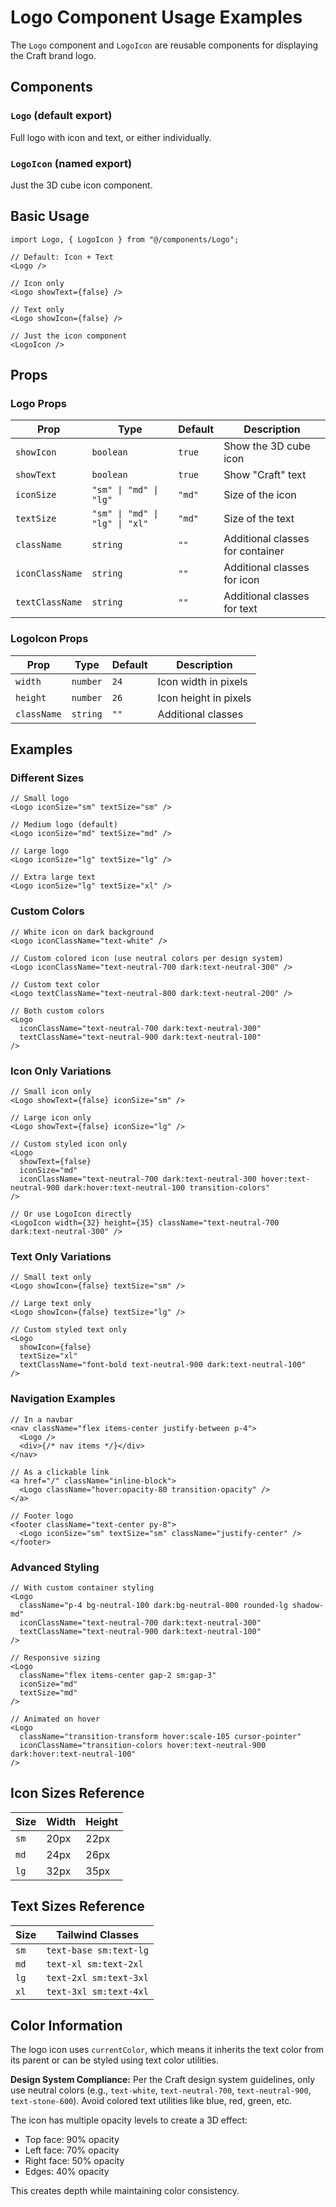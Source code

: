# Logo Component Usage Examples

The `Logo` component and `LogoIcon` are reusable components for displaying the Craft brand logo.

## Components

### `Logo` (default export)

Full logo with icon and text, or either individually.

### `LogoIcon` (named export)

Just the 3D cube icon component.

## Basic Usage

```tsx
import Logo, { LogoIcon } from "@/components/Logo";

// Default: Icon + Text
<Logo />

// Icon only
<Logo showText={false} />

// Text only
<Logo showIcon={false} />

// Just the icon component
<LogoIcon />
```

## Props

### Logo Props

| Prop            | Type                           | Default | Description                      |
| --------------- | ------------------------------ | ------- | -------------------------------- |
| `showIcon`      | `boolean`                      | `true`  | Show the 3D cube icon            |
| `showText`      | `boolean`                      | `true`  | Show "Craft" text                |
| `iconSize`      | `"sm" \| "md" \| "lg"`         | `"md"`  | Size of the icon                 |
| `textSize`      | `"sm" \| "md" \| "lg" \| "xl"` | `"md"`  | Size of the text                 |
| `className`     | `string`                       | `""`    | Additional classes for container |
| `iconClassName` | `string`                       | `""`    | Additional classes for icon      |
| `textClassName` | `string`                       | `""`    | Additional classes for text      |

### LogoIcon Props

| Prop        | Type     | Default | Description           |
| ----------- | -------- | ------- | --------------------- |
| `width`     | `number` | `24`    | Icon width in pixels  |
| `height`    | `number` | `26`    | Icon height in pixels |
| `className` | `string` | `""`    | Additional classes    |

## Examples

### Different Sizes

```tsx
// Small logo
<Logo iconSize="sm" textSize="sm" />

// Medium logo (default)
<Logo iconSize="md" textSize="md" />

// Large logo
<Logo iconSize="lg" textSize="lg" />

// Extra large text
<Logo iconSize="lg" textSize="xl" />
```

### Custom Colors

```tsx
// White icon on dark background
<Logo iconClassName="text-white" />

// Custom colored icon (use neutral colors per design system)
<Logo iconClassName="text-neutral-700 dark:text-neutral-300" />

// Custom text color
<Logo textClassName="text-neutral-800 dark:text-neutral-200" />

// Both custom colors
<Logo
  iconClassName="text-neutral-700 dark:text-neutral-300"
  textClassName="text-neutral-900 dark:text-neutral-100"
/>
```

### Icon Only Variations

```tsx
// Small icon only
<Logo showText={false} iconSize="sm" />

// Large icon only
<Logo showText={false} iconSize="lg" />

// Custom styled icon only
<Logo
  showText={false}
  iconSize="md"
  iconClassName="text-neutral-700 dark:text-neutral-300 hover:text-neutral-900 dark:hover:text-neutral-100 transition-colors"
/>

// Or use LogoIcon directly
<LogoIcon width={32} height={35} className="text-neutral-700 dark:text-neutral-300" />
```

### Text Only Variations

```tsx
// Small text only
<Logo showIcon={false} textSize="sm" />

// Large text only
<Logo showIcon={false} textSize="lg" />

// Custom styled text only
<Logo
  showIcon={false}
  textSize="xl"
  textClassName="font-bold text-neutral-900 dark:text-neutral-100"
/>
```

### Navigation Examples

```tsx
// In a navbar
<nav className="flex items-center justify-between p-4">
  <Logo />
  <div>{/* nav items */}</div>
</nav>

// As a clickable link
<a href="/" className="inline-block">
  <Logo className="hover:opacity-80 transition-opacity" />
</a>

// Footer logo
<footer className="text-center py-8">
  <Logo iconSize="sm" textSize="sm" className="justify-center" />
</footer>
```

### Advanced Styling

```tsx
// With custom container styling
<Logo
  className="p-4 bg-neutral-100 dark:bg-neutral-800 rounded-lg shadow-md"
  iconClassName="text-neutral-700 dark:text-neutral-300"
  textClassName="text-neutral-900 dark:text-neutral-100"
/>

// Responsive sizing
<Logo
  className="flex items-center gap-2 sm:gap-3"
  iconSize="md"
  textSize="md"
/>

// Animated on hover
<Logo
  className="transition-transform hover:scale-105 cursor-pointer"
  iconClassName="transition-colors hover:text-neutral-900 dark:hover:text-neutral-100"
/>
```

## Icon Sizes Reference

| Size | Width | Height |
| ---- | ----- | ------ |
| `sm` | 20px  | 22px   |
| `md` | 24px  | 26px   |
| `lg` | 32px  | 35px   |

## Text Sizes Reference

| Size | Tailwind Classes       |
| ---- | ---------------------- |
| `sm` | `text-base sm:text-lg` |
| `md` | `text-xl sm:text-2xl`  |
| `lg` | `text-2xl sm:text-3xl` |
| `xl` | `text-3xl sm:text-4xl` |

## Color Information

The logo icon uses `currentColor`, which means it inherits the text color from its parent or can be styled using text color utilities.

**Design System Compliance:** Per the Craft design system guidelines, only use neutral colors (e.g., `text-white`, `text-neutral-700`, `text-neutral-900`, `text-stone-600`). Avoid colored text utilities like blue, red, green, etc.

The icon has multiple opacity levels to create a 3D effect:

- Top face: 90% opacity
- Left face: 70% opacity
- Right face: 50% opacity
- Edges: 40% opacity

This creates depth while maintaining color consistency.
